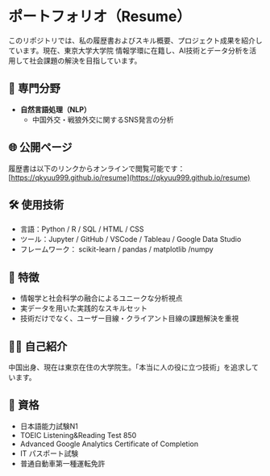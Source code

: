 # ポートフォリオ（Resume）

このリポジトリでは、私の履歴書およびスキル概要、プロジェクト成果を紹介しています。現在、東京大学大学院 情報学環に在籍し、AI技術とデータ分析を活用して社会課題の解決を目指しています。

## 🧠 専門分野

- **自然言語処理（NLP）**
  - 中国外交・戦狼外交に関するSNS発言の分析

## 🌐 公開ページ

履歴書は以下のリンクからオンラインで閲覧可能です：  
[https://qkyuu999.github.io/resume](https://qkyuu999.github.io/resume)

## 🛠️ 使用技術

- 言語：Python / R / SQL / HTML / CSS
- ツール：Jupyter / GitHub / VSCode / Tableau / Google Data Studio
- フレームワーク： scikit-learn / pandas / matplotlib /numpy

## 📌 特徴

- 情報学と社会科学の融合によるユニークな分析視点
- 実データを用いた実践的なスキルセット
- 技術だけでなく、ユーザー目線・クライアント目線の課題解決を重視

## 🙋‍♂️ 自己紹介

中国出身、現在は東京在住の大学院生。「本当に人の役に立つ技術」を追求しています。

## 📕 資格
- 日本語能力試験N1
- TOEIC Listening&Reading Test 850
- Advanced Google Analytics Certificate of Completion
- IT パスポート試験
- 普通自動車第一種運転免許


